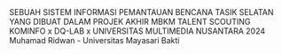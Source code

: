 ##
SEBUAH SISTEM INFORMASI PEMANTAUAN BENCANA TASIK SELATAN YANG DIBUAT DALAM PROJEK AKHIR MBKM TALENT SCOUTING KOMINFO x DQ-LAB x UNIVERSITAS MULTIMEDIA NUSANTARA 2024
Muhamad Ridwan - Universitas Mayasari Bakti
